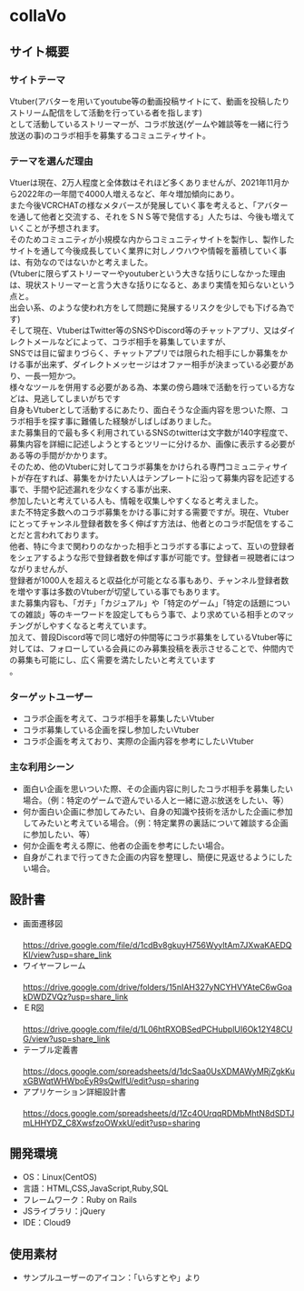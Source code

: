 # collaVo

## サイト概要
### サイトテーマ
  Vtuber(アバターを用いてyoutube等の動画投稿サイトにて、動画を投稿したりストリーム配信をして活動を行っている者を指します)<br>
  として活動しているストリーマーが、コラボ放送(ゲームや雑談等を一緒に行う放送の事)のコラボ相手を募集するコミュニティサイト。

### テーマを選んだ理由
  Vtuerは現在、2万人程度と全体数はそれほど多くありませんが、2021年11月から2022年の一年間で4000人増えるなど、年々増加傾向にあり。<br>
  また今後VCRCHATの様なメタバースが発展していく事を考えると、「アバターを通して他者と交流する、それをＳＮＳ等で発信する」人たちは、今後も増えていくことが予想されます。<br>
  そのためコミュニティが小規模な内からコミュニティサイトを製作し、製作したサイトを通して今後成長していく業界に対しノウハウや情報を蓄積していく事は、有効なのではないかと考えました。<br>
  (Vtuberに限らずストリーマーやyoutuberという大きな括りにしなかった理由は、現状ストリーマーと言う大きな括りになると、あまり実情を知らないという点と。<br>
  出会い系、のような使われ方をして問題に発展するリスクを少しでも下げる為です)<br>
  そして現在、VtuberはTwitter等のSNSやDiscord等のチャットアプリ、又はダイレクトメールなどによって、コラボ相手を募集していますが、<br>
  SNSでは目に留まりづらく、チャットアプリでは限られた相手にしか募集をかける事が出来ず、ダイレクトメッセージはオファー相手が決まっている必要があり、一長一短かつ。<br>
  様々なツールを併用する必要がある為、本業の傍ら趣味で活動を行っている方などは、見逃してしまいがちです<br>
  自身もVtuberとして活動するにあたり、面白そうな企画内容を思ついた際、コラボ相手を探す事に難儀した経験がしばしばありました。<br>
  また募集目的で最も多く利用されているSNSのtwitterは文字数が140字程度で、募集内容を詳細に記述しようとするとツリーに分けるか、画像に表示する必要がある等の手間がかかります。<br>
  そのため、他のVtuberに対してコラボ募集をかけられる専門コミュニティサイトが存在すれば、募集をかけたい人はテンプレートに沿って募集内容を記述する事で、手間や記述漏れを少なくする事が出来、<br>
  参加したいと考えている人も、情報を収集しやすくなると考えました。<br>
  また不特定多数へのコラボ募集をかける事に対する需要ですが。現在、Vtuberにとってチャンネル登録者数を多く伸ばす方法は、他者とのコラボ配信をすることだと言われております。<br>
  他者、特に今まで関わりのなかった相手とコラボする事によって、互いの登録者をシェアするような形で登録者数を伸ばす事が可能です。登録者＝視聴者にはつながりませんが、<br>
  登録者が1000人を超えると収益化が可能となる事もあり、チャンネル登録者数を増やす事は多数のVtuberが切望している事でもあります。<br>
  また募集内容も、「ガチ」「カジュアル」や「特定のゲーム」「特定の話題についての雑談」等のキーワードを設定してもらう事で、より求めている相手とのマッチングがしやすくなると考えています。<br>
  加えて、普段Discord等で同じ嗜好の仲間等にコラボ募集をしているVtuber等に対しては、フォローしている会員にのみ募集投稿を表示させることで、仲間内での募集も可能にし、広く需要を満たしたいと考えています<br>。

### ターゲットユーザー
- コラボ企画を考えて、コラボ相手を募集したいVtuber<br>
- コラボ募集している企画を探し参加したいVtuber<br>
- コラボ企画を考えており、実際の企画内容を参考にしたいVtuber<br>

### 主な利用シーン
- 面白い企画を思いついた際、その企画内容に則したコラボ相手を募集したい場合。（例：特定のゲームで遊んでいる人と一緒に遊ぶ放送をしたい、等）<br>
- 何か面白い企画に参加してみたい、自身の知識や技術を活かした企画に参加してみたいと考えている場合。（例：特定業界の裏話について雑談する企画に参加したい、等）<br>
- 何か企画を考える際に、他者の企画を参考にしたい場合。<br>
- 自身がこれまで行ってきた企画の内容を整理し、簡便に見返せるようにしたい場合。<br>

## 設計書
- 画面遷移図<br>
　https://drive.google.com/file/d/1cdBv8gkuyH756WyyltAm7JXwaKAEDQKI/view?usp=share_link
- ワイヤーフレーム<br>
　https://drive.google.com/drive/folders/15nIAH327yNCYHVYAteC6wGoakDWDZVQz?usp=share_link
- ＥR図<br>
　https://drive.google.com/file/d/1L06htRXOBSedPCHubplUI6Ok12Y48CUG/view?usp=share_link
- テーブル定義書<br>
　https://docs.google.com/spreadsheets/d/1dcSaa0UsXDMAWyMRjZgkKuxGBWqtWHWboEyR9sQwIfU/edit?usp=sharing
- アプリケーション詳細設計書<br>
　https://docs.google.com/spreadsheets/d/1Zc4OUrqqRDMbMhtN8dSDTJmLHHYDZ_C8XwsfzoOWxkU/edit?usp=sharing
## 開発環境
- OS：Linux(CentOS)
- 言語：HTML,CSS,JavaScript,Ruby,SQL
- フレームワーク：Ruby on Rails
- JSライブラリ：jQuery
- IDE：Cloud9
## 使用素材
- サンプルユーザーのアイコン：「いらすとや」より
